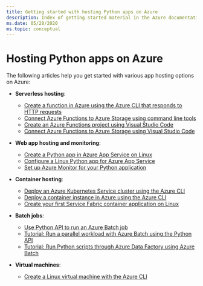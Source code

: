```yaml
---
title: Getting started with hosting Python apps on Azure
description: Index of getting started material in the Azure documentation for hosting Python app code.
ms.date: 05/28/2020
ms.topic: conceptual
---
```


# Hosting Python apps on Azure

The following articles help you get started with various app hosting options on Azure:

- **Serverless hosting**:
  - [Create a function in Azure using the Azure CLI that responds to HTTP requests](/azure/azure-functions/functions-create-first-azure-function-azure-cli?pivots=programming-language-python)
  - [Connect Azure Functions to Azure Storage using command line tools](/azure/azure-functions/functions-add-output-binding-storage-queue-cli?tabs=bash%2Cbrowser&pivots=programming-language-python)
  - [Create an Azure Functions project using Visual Studio Code](/azure/azure-functions/functions-create-first-function-vs-code?pivots=programming-language-python)
  - [Connect Azure Functions to Azure Storage using Visual Studio Code](/azure/azure-functions/functions-add-output-binding-storage-queue-vs-code?pivots=programming-language-python)
  
- **Web app hosting and monitoring**:
  - [Create a Python app in Azure App Service on Linux](/azure/app-service/containers/quickstart-python)
  - [Configure a Linux Python app for Azure App Service](/azure/app-service/containers/how-to-configure-python)
  - [Set up Azure Monitor for your Python application](/azure/azure-monitor/app/opencensus-python)

- **Container hosting**:
  - [Deploy an Azure Kubernetes Service cluster using the Azure CLI](/azure/aks/kubernetes-walkthrough)
  - [Deploy a container instance in Azure using the Azure CLI](/azure/container-instances/container-instances-quickstart)
  - [Create your first Service Fabric container application on Linux](/azure/service-fabric/service-fabric-get-started-containers-linux)

- **Batch jobs**:
  - [Use Python API to run an Azure Batch job](/azure/batch/quick-run-python)
  - [Tutorial: Run a parallel workload with Azure Batch using the Python API](/azure/batch/tutorial-parallel-python)
  - [Tutorial: Run Python scripts through Azure Data Factory using Azure Batch](/azure/batch/tutorial-run-python-batch-azure-data-factory)

- **Virtual machines**:
  - [Create a Linux virtual machine with the Azure CLI](/azure/virtual-machines/linux/quick-create-cli)
